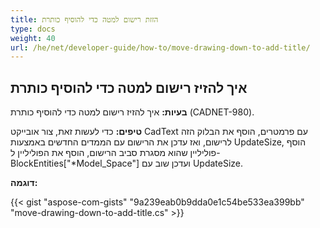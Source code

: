 ```yaml
---
title: הזזת רישום למטה כדי להוסיף כותרת
type: docs
weight: 40
url: /he/net/developer-guide/how-to/move-drawing-down-to-add-title/
---
```


## **איך להזיז רישום למטה כדי להוסיף כותרת**

**בעיות:** איך להזיז רישום למטה כדי להוסיף כותרת (CADNET-980).

**טיפים:** כדי לעשות זאת, צור אובייקט CadText עם פרמטרים, הוסף את הבלוק הזה לרישום, ואז עדכן את הרישום עם הממדים החדשים באמצעות UpdateSize, הוסף פוליליין שהוא מסגרת סביב הרישום, הוסף את הפוליליין ל- BlockEntities["*Model_Space"] ועדכן שוב עם UpdateSize.

**דוגמה:**

{{< gist "aspose-com-gists" "9a239eab0b9dda0e1c54be533ea399bb" "move-drawing-down-to-add-title.cs" >}}
